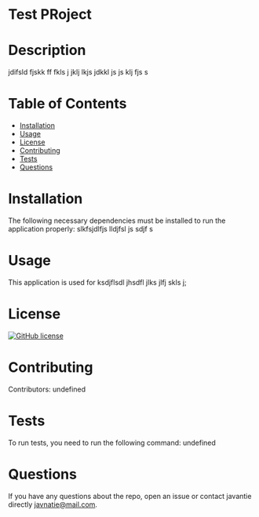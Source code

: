 
# Test PRoject
# Description
jdifsld  fjskk ff fkls j jklj lkjs jdkkl js js klj fjs s
# Table of Contents 
* [Installation](#installation)
* [Usage](#usage)
* [License](#license)
* [Contributing](#contributing)
* [Tests](#tests)
* [Questions](#questions)
# Installation
The following necessary dependencies must be installed to run the application properly: slkfsjdlfjs lldjfsl js sdjf s
# Usage
​This application is used for ksdjflsdl jhsdfl jlks jlfj skls j; 
# License
[![GitHub license](https://img.shields.io/badge/license-MIT-blue.svg)](https://github.com/javantie/undefined)

# Contributing
​Contributors: undefined
# Tests
To run tests, you need to run the following command: undefined
# Questions
If you have any questions about the repo, open an issue or contact javantie directly javnatie@mail.com.
